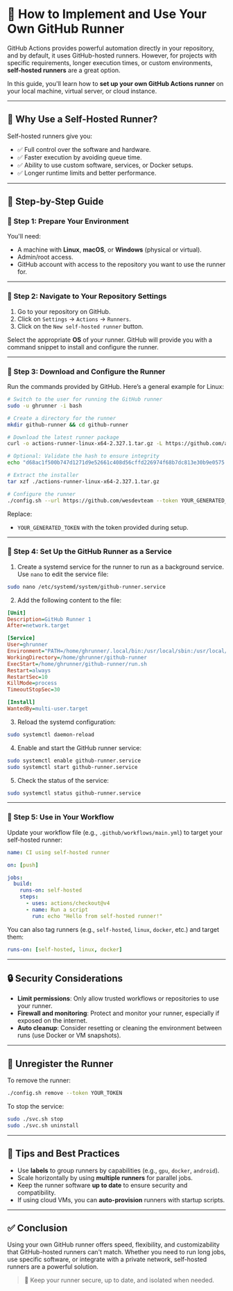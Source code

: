 # 🔧 How to Implement and Use Your Own GitHub Runner

GitHub Actions provides powerful automation directly in your repository, and by default, it uses GitHub-hosted runners. However, for projects with specific requirements, longer execution times, or custom environments, **self-hosted runners** are a great option.

In this guide, you'll learn how to **set up your own GitHub Actions runner** on your local machine, virtual server, or cloud instance.

---

## 📌 Why Use a Self-Hosted Runner?

Self-hosted runners give you:

- ✅ Full control over the software and hardware.
- ✅ Faster execution by avoiding queue time.
- ✅ Ability to use custom software, services, or Docker setups.
- ✅ Longer runtime limits and better performance.

---

## 🚀 Step-by-Step Guide

### 🔹 Step 1: Prepare Your Environment

You'll need:

- A machine with **Linux**, **macOS**, or **Windows** (physical or virtual).
- Admin/root access.
- GitHub account with access to the repository you want to use the runner for.

---

### 🔹 Step 2: Navigate to Your Repository Settings

1. Go to your repository on GitHub.
2. Click on `Settings` → `Actions` → `Runners`.
3. Click on the `New self-hosted runner` button.

Select the appropriate **OS** of your runner. GitHub will provide you with a command snippet to install and configure the runner.

---

### 🔹 Step 3: Download and Configure the Runner

Run the commands provided by GitHub. Here’s a general example for Linux:

```bash
# Switch to the user for running the GitHub runner
sudo -u ghrunner -i bash

# Create a directory for the runner
mkdir github-runner && cd github-runner

# Download the latest runner package
curl -o actions-runner-linux-x64-2.327.1.tar.gz -L https://github.com/actions/runner/releases/download/v2.327.1/actions-runner-linux-x64-2.327.1.tar.gz

# Optional: Validate the hash to ensure integrity
echo "d68ac1f500b747d1271d9e52661c408d56cffd226974f68b7dc813e30b9e0575  actions-runner-linux-x64-2.327.1.tar.gz" | shasum -a 256 -c

# Extract the installer
tar xzf ./actions-runner-linux-x64-2.327.1.tar.gz

# Configure the runner
./config.sh --url https://github.com/wesdevteam --token YOUR_GENERATED_TOKEN --name runner --unattended --work _work
```

Replace:

- `YOUR_GENERATED_TOKEN` with the token provided during setup.

---

### 🔹 Step 4: Set Up the GitHub Runner as a Service

1. Create a systemd service for the runner to run as a background service. Use `nano` to edit the service file:

```bash
sudo nano /etc/systemd/system/github-runner.service
```

2. Add the following content to the file:

```ini
[Unit]
Description=GitHub Runner 1
After=network.target

[Service]
User=ghrunner
Environment="PATH=/home/ghrunner/.local/bin:/usr/local/sbin:/usr/local/bin:/usr/sbin:/usr/bin:/sbin:/bin"
WorkingDirectory=/home/ghrunner/github-runner
ExecStart=/home/ghrunner/github-runner/run.sh
Restart=always
RestartSec=10
KillMode=process
TimeoutStopSec=30

[Install]
WantedBy=multi-user.target
```

3. Reload the systemd configuration:

```bash
sudo systemctl daemon-reload
```

4. Enable and start the GitHub runner service:

```bash
sudo systemctl enable github-runner.service
sudo systemctl start github-runner.service
```

5. Check the status of the service:

```bash
sudo systemctl status github-runner.service
```

---

### 🔹 Step 5: Use in Your Workflow

Update your workflow file (e.g., `.github/workflows/main.yml`) to target your self-hosted runner:

```yaml
name: CI using self-hosted runner

on: [push]

jobs:
  build:
    runs-on: self-hosted
    steps:
      - uses: actions/checkout@v4
      - name: Run a script
        run: echo "Hello from self-hosted runner!"
```

You can also tag runners (e.g., `self-hosted`, `linux`, `docker`, etc.) and target them:

```yaml
runs-on: [self-hosted, linux, docker]
```

---

## 🔒 Security Considerations

- **Limit permissions**: Only allow trusted workflows or repositories to use your runner.
- **Firewall and monitoring**: Protect and monitor your runner, especially if exposed on the internet.
- **Auto cleanup**: Consider resetting or cleaning the environment between runs (use Docker or VM snapshots).

---

## 🧼 Unregister the Runner

To remove the runner:

```bash
./config.sh remove --token YOUR_TOKEN
```

To stop the service:

```bash
sudo ./svc.sh stop
sudo ./svc.sh uninstall
```

---

## 🧠 Tips and Best Practices

- Use **labels** to group runners by capabilities (e.g., `gpu`, `docker`, `android`).
- Scale horizontally by using **multiple runners** for parallel jobs.
- Keep the runner software **up to date** to ensure security and compatibility.
- If using cloud VMs, you can **auto-provision** runners with startup scripts.

---

## ✅ Conclusion

Using your own GitHub runner offers speed, flexibility, and customizability that GitHub-hosted runners can't match. Whether you need to run long jobs, use specific software, or integrate with a private network, self-hosted runners are a powerful solution.

> 🔄 Keep your runner secure, up to date, and isolated when needed.
